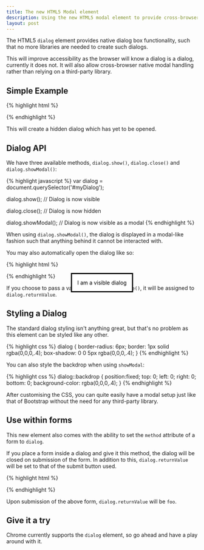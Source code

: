 ```yaml
---
title: The new HTML5 Modal element
description: Using the new HTML5 modal element to provide cross-browser modals without libraries.
layout: post
---
```


The HTML5 `dialog` element provides native dialog box functionality, such that no more libraries are needed to create such dialogs.

This will improve accessibility as the browser will know a dialog is a dialog, currently it does not. It will also allow cross-browser native modal handling rather than relying on a third-party library.

## Simple Example

{% highlight html %}
<dialog>I am a dialog</dialog>
{% endhighlight %}

This will create a hidden dialog which has yet to be opened.

## Dialog API

We have three available methods, `dialog.show()`, `dialog.close()` and `dialog.showModal()`:

{% highlight javascript %}
var dialog = document.querySelector('#myDialog');

dialog.show();
// Dialog is now visible

dialog.close();
// Dialog is now hidden

dialog.showModal();
// Dialog is now visible as a modal
{% endhighlight %}

When using `dialog.showModal()`, the dialog is displayed in a modal-like fashion such that anything behind it cannot be interacted with.

You may also automatically open the dialog like so:

{% highlight html %}
<dialog open>I am a visible dialog</dialog>
{% endhighlight %}

If you choose to pass a value through `dialog.close()`, it will be assigned to `dialog.returnValue`.

## Styling a Dialog

The standard dialog styling isn't anything great, but that's no problem as this element can be styled like any other.

{% highlight css %}
dialog {
	border-radius: 6px;
	border: 1px solid rgba(0,0,0,.4);
	box-shadow: 0 0 5px rgba(0,0,0,.4);
}
{% endhighlight %}

You can also style the backdrop when using `showModal`:

{% highlight css %}
dialog::backdrop {
	position:fixed;
	top: 0;
	left: 0;
	right: 0;
	bottom: 0;
	background-color: rgba(0,0,0,.4);
}
{% endhighlight %}

After customising the CSS, you can quite easily have a modal setup just like that of Bootstrap without the need for any third-party library.

## Use within forms

This new element also comes with the ability to set the `method` attribute of a form to `dialog`.

If you place a form inside a dialog and give it this method, the dialog will be closed on submission of the form. In addition to this, `dialog.returnValue` will be set to that of the submit button used.

{% highlight html %}
<dialog>
	<form method="dialog">
		<buton type="submit" value="foo">Foo</button>
	</form>
</dialog>
{% endhighlight %}

Upon submission of the above form, `dialog.returnValue` will be `foo`.

## Give it a try

Chrome currently supports the `dialog` element, so go ahead and have a play around with it.
